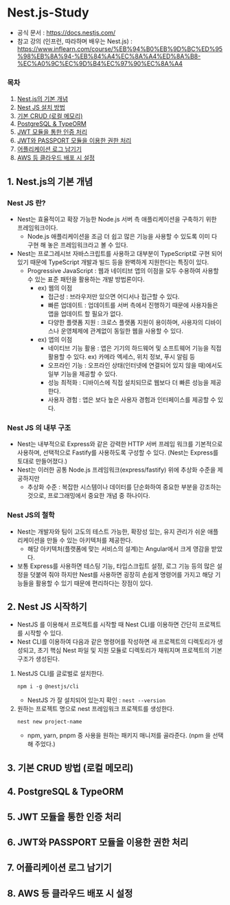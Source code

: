 # Nest.js-Study

- 공식 문서 : https://docs.nestjs.com/
- 참고 강의 (인프런, 따라하며 배우는 Nest.js) : https://www.inflearn.com/course/%EB%94%B0%EB%9D%BC%ED%95%98%EB%8A%94-%EB%84%A4%EC%8A%A4%ED%8A%B8-%EC%A0%9C%EC%9D%B4%EC%97%90%EC%8A%A4

### 목차

1. [Nest.js의 기본 개념](#1-nestjs의-기본-개념)
2. [Nest JS 설치 방법](#2.-Nest-JS-시작하기)
3. [기본 CRUD (로컬 메모리)](<#3.-기본-CRUD-방법-(로컬-메모리)>)
4. [PostgreSQL & TypeORM](#4.-PostgreSQL-&-TypeORM)
5. [JWT 모듈을 통한 인증 처리](#5.-JWT-모듈을-통한-인증-처리)
6. [JWT와 PASSPORT 모듈을 이용한 권한 처리](#6.-JWT와-PASSPORT-모듈을-이용한-권한-처리)
7. [어플리케이션 로그 남기기](#7.-어플리케이션-로그-남기기)
8. [AWS 등 클라우드 배포 시 설정](#8.-AWS-등-클라우드-배포-시-설정)

## 1. Nest.js의 기본 개념

### Nest JS 란?

- Nest는 효율적이고 확장 가능한 Node.js 서버 측 애플리케이션을 구축하기 위한 프레임워크이다.
  - Node.js 애플리케이션을 조금 더 쉽고 많은 기능을 사용할 수 있도록 이미 다 구현 해 놓은 프레임워크라고 볼 수 있다.
- Nest는 프로그레시브 자바스크립트를 사용하고 대부분이 TypeScript로 구현 되어 있기 때문에 TypeScript 개발과 빌드 등을 완벽하게 지원한다는 특징이 있다.
  - Progressive JavaScript : 웹과 네이티브 앱의 이점을 모두 수용하여 사용할 수 있는 표준 패턴을 활용하는 개발 방법론이다.
    - ex) 웹의 이점
      - 접근성 : 브라우저만 있으면 어디서나 접근할 수 있다.
      - 빠른 업데이트 : 업데이트를 서버 측에서 진행하기 때문에 사용자들은 앱을 업데이트 할 필요가 없다.
      - 다양한 플랫폼 지원 : 크로스 플랫폼 지원이 용이하며, 사용자의 디바이스나 운영체제에 관계없이 동일한 웹을 사용할 수 있다.
    - ex) 앱의 이점
      - 네이티브 기능 활용 : 앱은 기기의 하드웨어 및 소프트웨어 기능을 직접 활용할 수 있다. ex) 카메라 엑세스, 위치 정보, 푸시 알림 등
      - 오프라인 기능 : 오프라인 상태(인터넷에 연결되어 있지 않을 때)에서도 일부 기능을 제공할 수 있다.
      - 성능 최적화 : 디바이스에 직접 설치되므로 웹보다 더 빠른 성능을 제공한다.
      - 사용자 경험 : 앱은 보다 높은 사용자 경험과 인터페이스를 제공할 수 있다.

### Nest JS 의 내부 구조

- Nest는 내부적으로 Express와 같은 강력한 HTTP 서버 프레임 워크를 기본적으로 사용하며, 선택적으로 Fastify를 사용하도록 구성할 수 있다. (Nest는 Express를 토대로 만들어졌다.)
- Nest는 이러한 공통 Node.js 프레임워크(express/fastify) 위에 추상화 수준을 제공하지만
  - 추상화 수준 : 복잡한 시스템이나 데이터를 단순화하여 중요한 부분을 강조하는 것으로, 프로그래밍에서 중요한 개념 중 하나이다.

### Nest JS의 철학

- Nest는 개발자와 팀이 고도의 테스트 가능한, 확장성 있는, 유지 관리가 쉬운 애플리케이션을 만들 수 있는 아키텍처를 제공한다.
  - 해당 아키텍처(플랫폼에 맞는 서비스의 설계)는 Angular에서 크게 영감을 받았다.
- 보통 Express를 사용하면 테스팅 기능, 타입스크립트 설정, 로그 기능 등의 많은 설정을 덧붙여 줘야 하지만 Nest를 사용하면 굉장히 손쉽게 명령어를 가지고 해당 기능들을 활용할 수 있기 때문에 편리하다는 장점이 있다.

## 2. Nest JS 시작하기

- NestJS 를 이용해서 프로젝트를 시작할 때 Nest CLI를 이용하면 간단히 프로젝트를 시작할 수 있다.
- Nest CLI를 이용하여 다음과 같은 명령어를 작성하면 새 프로젝트의 디렉토리가 생성되고, 초기 핵심 Nest 파일 및 지원 모듈로 디렉토리가 채워지며 프로젝트의 기본 구조가 생성된다.

1. NestJS CLI를 글로벌로 설치한다.
   ```
   npm i -g @nestjs/cli
   ```
   - NestJS 가 잘 설치되어 있는지 확인 : `nest --version`
2. 원하는 프로젝트 명으로 nest 프레임워크 프로젝트를 생성한다.
   ```
   nest new project-name
   ```
   - npm, yarn, pnpm 중 사용을 원하는 패키지 매니저를 골라준다. (npm 을 선택해 주었다.)

## 3. 기본 CRUD 방법 (로컬 메모리)

## 4. PostgreSQL & TypeORM

## 5. JWT 모듈을 통한 인증 처리

## 6. JWT와 PASSPORT 모듈을 이용한 권한 처리

## 7. 어플리케이션 로그 남기기

## 8. AWS 등 클라우드 배포 시 설정
